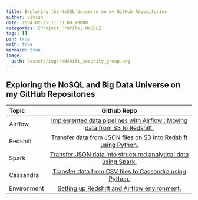 ```yaml
---
title: Exploring the NoSQL Universe on my GitHub Repositories
author: vivian
date: 2024-02-25 11:33:00 +0800
categories: [Project_Profilo, NoSQL]
tags: []
pin: true
math: true
mermaid: true
image:
  path: /assets/img/redshift_security_group.png  
---
```

##  Exploring the NoSQL and Big Data Universe on my GitHub Repositories

| Topic                        | Github Repo                | 
|:-----------------------------|:--------------------------:|
| Airflow                     | [Implemented data pipelines with Airflow : Moving data from S3 to Redshift.](https://github.com/viviankaun/data-pipelines-with-Airflow-Moving-data-from-S3-to-Redshift)              |
|  Redshift                |  [Transfer data from JSON files on S3 into Redshift using Python.](https://github.com/viviankaun/Transfer-data-from-JSON-files-on-S3-into-Redshift-using-Python)             |
| Spark  | [Transfer JSON data into structured analytical data using Spark.](https://github.com/viviankaun/Transforms-JSON-data-into-structured-analytical-data-using-Spark)|          |
| Cassandra                | [Transfer data from CSV files to Cassandra using Python.](https://github.com/viviankaun/Transfer-data-from-CSV-files-to-Cassandra-using-Python)               |
| Environment  | [Setting up Redshift and Airflow environment.](https://github.com/viviankaun/Setting-Up-Redshift-and-Airflow-Environment)          |

 


